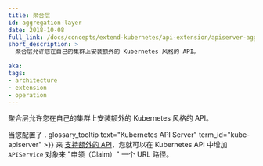 ```yaml
---
title: 聚合层
id: aggregation-layer
date: 2018-10-08
full_link: /docs/concepts/extend-kubernetes/api-extension/apiserver-aggregation/
short_description: >
  聚合层允许您在自己的集群上安装额外的 Kubernetes 风格的 API。

aka: 
tags:
- architecture
- extension
- operation
---
```


<!--
---
title: Aggregation Layer
id: aggregation-layer
date: 2018-10-08
full_link: /docs/concepts/extend-kubernetes/api-extension/apiserver-aggregation/
short_description: >
  The aggregation layer lets you install additional Kubernetes-style APIs in your cluster.

aka: 
tags:
- architecture
- extension
- operation
---
-->

<!--
 The aggregation layer lets you install additional Kubernetes-style APIs in your cluster.
-->

聚合层允许您在自己的集群上安装额外的 Kubernetes 风格的 API。

<!--more--> 

<!--
When you've configured the . glossary_tooltip text="Kubernetes API Server" term_id="kube-apiserver" >}} to [support additional APIs](/docs/tasks/access-kubernetes-api/configure-aggregation-layer/), you can add `APIService` objects to "claim" a URL path in the Kubernetes API.
-->

当您配置了 . glossary_tooltip text="Kubernetes API Server" term_id="kube-apiserver" >}} 来 [支持额外的 API](/docs/tasks/access-kubernetes-api/configure-aggregation-layer/)，您就可以在 Kubernetes API 中增加 `APIService` 对象来  "申领（Claim）" 一个 URL 路径。 
